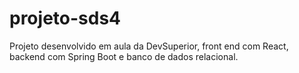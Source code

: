 # projeto-sds4
Projeto desenvolvido em aula da DevSuperior, front end com React, backend com Spring Boot e banco de dados relacional.
